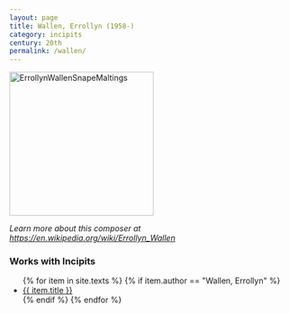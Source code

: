 ```yaml
---
layout: page
title: Wallen, Errollyn (1958-)
category: incipits
century: 20th
permalink: /wallen/
---
```


<a title="Benramsden, CC BY-SA 4.0 &lt;https://creativecommons.org/licenses/by-sa/4.0&gt;, via Wikimedia Commons" href="https://commons.wikimedia.org/wiki/File:ErrollynWallenSnapeMaltings.jpg"><img width="256" alt="ErrollynWallenSnapeMaltings" src="https://upload.wikimedia.org/wikipedia/commons/thumb/3/30/ErrollynWallenSnapeMaltings.jpg/256px-ErrollynWallenSnapeMaltings.jpg"></a>

*Learn more about this composer at <a href="https://en.wikipedia.org/wiki/Errollyn_Wallen" target="_blank">https://en.wikipedia.org/wiki/Errollyn_Wallen</a>*
<br/>

### Works with Incipits
<ul class="texts">
    {% for item in site.texts %}
      {% if item.author == "Wallen, Errollyn" %}
          <li class="text-title">
          <a href="{{ site.baseurl }}{{ item.url }}">
        {{ item.title }}
              </a>
    </li>
      {% endif %}
    {% endfor %}
</ul>